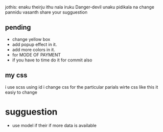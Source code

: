 
jothis: enaku theirju ithu nala iruku
Danger-devil unaku pidikala na change pannidu
vasanth share your sugguestion


## pending
 - change yellow box
 - add popup effect in it.
 - add more colors in it.
 - for MODE OF PAYMENT
 - if you have to time do it for commit also


## my css

i use scss using id i change css for the particular parials wirte css like this it easiy to change


# sugguestion

- use model if their if more data is available


